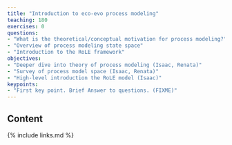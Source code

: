 ```yaml
---
title: "Introduction to eco-evo process modeling"
teaching: 180
exercises: 0
questions:
- "What is the theoretical/conceptual motivation for process modeling?"
- "Overview of process modeling state space"
- "Introduction to the RoLE framework"
objectives:
- "Deeper dive into theory of process modeling (Isaac, Renata)"
- "Survey of process model space (Isaac, Renata)"
- "High-level introduction the RoLE model (Isaac)"
keypoints:
- "First key point. Brief Answer to questions. (FIXME)"
---
```




## Content



{% include links.md %}

